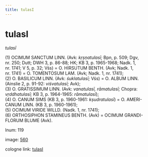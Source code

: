 ```yaml
---
title: tulasI
---
```


# tulasI

<i>tulasī</i>  <div n="P" />(1) <bot>OCIMUM SANCTUM LINN.</bot> (Avk: <i>kṛṣṇatulasī;</i> Bpn, p. 509; Dgv, <div n="lb" />nr. 250; Dutt; DWH 3, p. 86-88; HK; KB 3, p. 1965-1968; Nadk. 1, <div n="lb" />nr. 1741; V 5, p. 32; Vśs) = <bot>O. HIRSUTUM BENTH.</bot> (Avk; Nadk. 1, <div n="lb" />nr. 1741) = <bot>O. TOMENTOSUM LAM.</bot> (Avk; Nadk. 1, nr. 1741); <div n="P" />(2) <bot>O. BASILICUM LINN.</bot> (Avk: <i>śuklatulasī;</i> Vśs) = <bot>O. ALBUM LINN.</bot> <div n="lb" />(Ainslie 2, p. 91-92: <i>viśvatulasī;</i> Avk); <div n="P" />(3) <bot>O. GRATISSIMUM LINN.</bot> (Avk: <i>vanatulasī, rāmatulasī;</i> Chopra: <div n="lb" /><i>vṛddhatulasī;</i> KB 3, p. 1964-1965: <i>rāmatulasī</i>); <div n="P" />(4) <bot>O. CANUM SIMS</bot> (KB 3, p. 1960-1961: <i>kṣudratulasī</i>) = <bot>O. AMERI- <div n="lb" />CANUM LINN.</bot> (KB 3, p. 1960-1961); <div n="P" />(5) <bot>OCIMUM VIRIDE WILLD.</bot> (Nadk. 1, nr. 1741); <div n="P" />(6) <bot>ORTHOSIPHON STAMINEUS BENTH.</bot> (Avk) = <bot>OCIMUM GRANDI- <div n="lb" />FLORUM BLUME</bot> (Avk).

lnum: 119

image: [560](https://www.sanskrit-lexicon.uni-koeln.de/scans/csl-apidev/servepdf.php?dict=snp&page=560)

cologne link: [tulasI](https://sanskrit-lexicon.uni-koeln.de/scans/csl-apidev/getword.php?dict=snp&key=tulasI)

